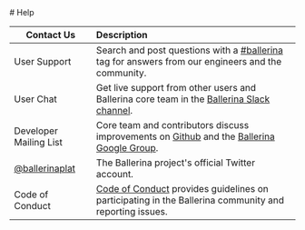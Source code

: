 <link rel="stylesheet" href="/css/help-page.css"></link> 
# Help

| Contact Us | Description |
| ------------- | :------------- |
| User Support | Search and post questions with a [#ballerina](https://stackoverflow.com/questions/tagged/ballerina) tag for answers from our engineers and the community. |
| User Chat | Get live support from other users and Ballerina core team in the [Ballerina Slack channel](https://ballerina.io/open-source/slack/). |
| Developer Mailing List | Core team and contributors discuss improvements on [Github](https://github.com/ballerina-platform/ballerina-lang) and the [Ballerina Google Group](https://groups.google.com/forum/#!forum/ballerina-dev). |
| [@ballerinaplat](https://twitter.com/ballerinaplat) | The Ballerina project's official Twitter account. |
| Code of Conduct | [Code of Conduct](https://github.com/ballerina-platform/ballerina-lang/blob/master/CODE_OF_CONDUCT.md) provides guidelines on participating in the Ballerina community and reporting issues. |
